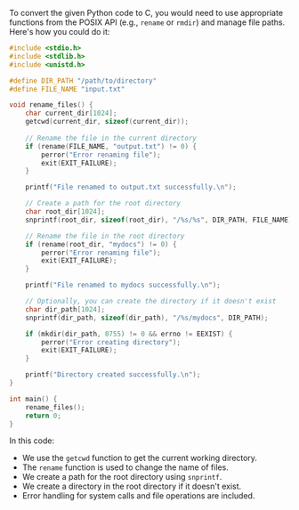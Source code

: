 To convert the given Python code to C, you would need to use appropriate functions from the POSIX API (e.g., `rename` or `rmdir`) and manage file paths. Here's how you could do it:

```c
#include <stdio.h>
#include <stdlib.h>
#include <unistd.h>

#define DIR_PATH "/path/to/directory"
#define FILE_NAME "input.txt"

void rename_files() {
    char current_dir[1024];
    getcwd(current_dir, sizeof(current_dir));
    
    // Rename the file in the current directory
    if (rename(FILE_NAME, "output.txt") != 0) {
        perror("Error renaming file");
        exit(EXIT_FAILURE);
    }

    printf("File renamed to output.txt successfully.\n");

    // Create a path for the root directory
    char root_dir[1024];
    snprintf(root_dir, sizeof(root_dir), "/%s/%s", DIR_PATH, FILE_NAME);

    // Rename the file in the root directory
    if (rename(root_dir, "mydocs") != 0) {
        perror("Error renaming file");
        exit(EXIT_FAILURE);
    }

    printf("File renamed to mydocs successfully.\n");

    // Optionally, you can create the directory if it doesn't exist
    char dir_path[1024];
    snprintf(dir_path, sizeof(dir_path), "/%s/mydocs", DIR_PATH);

    if (mkdir(dir_path, 0755) != 0 && errno != EEXIST) {
        perror("Error creating directory");
        exit(EXIT_FAILURE);
    }

    printf("Directory created successfully.\n");
}

int main() {
    rename_files();
    return 0;
}
```
In this code:
- We use the `getcwd` function to get the current working directory.
- The `rename` function is used to change the name of files.
- We create a path for the root directory using `snprintf`.
- We create a directory in the root directory if it doesn't exist.
- Error handling for system calls and file operations are included.
